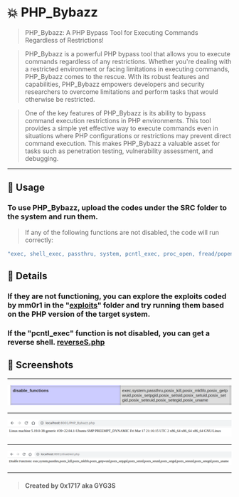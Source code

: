 # :boom: PHP_Bybazz

> PHP_Bybazz: A PHP Bypass Tool for Executing Commands Regardless of Restrictions!

> PHP_Bybazz is a powerful PHP bypass tool that allows you to execute commands regardless of any restrictions. Whether you're dealing with a restricted environment or facing limitations in executing commands, PHP_Bybazz comes to the rescue. With its robust features and capabilities, PHP_Bybazz empowers developers and security researchers to overcome limitations and perform tasks that would otherwise be restricted.

> One of the key features of PHP_Bybazz is its ability to bypass command execution restrictions in PHP environments. This tool provides a simple yet effective way to execute commands even in situations where PHP configurations or restrictions may prevent direct command execution. This makes PHP_Bybazz a valuable asset for tasks such as penetration testing, vulnerability assessment, and debugging.

---

## :scroll: Usage

### To use PHP_Bybazz, upload the codes under the SRC folder to the system and run them.

> If any of the following functions are not disabled, the code will run correctly:

```bash
"exec, shell_exec, passthru, system, pcntl_exec, proc_open, fread/popen"
```

## :scroll: Details

### If they are not functioning, you can explore the exploits coded by mm0r1 in the "[exploits](https://github.com/0x1717/PHP_Bybazz/tree/main/exploits)" folder and try running them based on the PHP version of the target system.

### If the "pcntl_exec" function is not disabled, you can get a reverse shell. [reverseS.php](https://github.com/0x1717/PHP_Bybazz/blob/main/src/reverseS.php)

## :scroll: Screenshots

---

<img src='img/phpinfo.png'>

---

<img src='img/PHP_Bybazz.png'>

---

<img src='img/disabled.png'>

---

> #### Created by 0x1717 aka GYG3S
